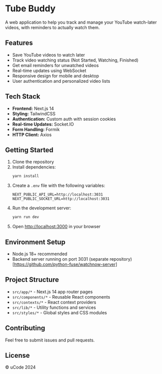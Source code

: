 # Tube Buddy

A web application to help you track and manage your YouTube watch-later videos, with reminders to actually watch them.

## Features

- Save YouTube videos to watch later
- Track video watching status (Not Started, Watching, Finished)
- Get email reminders for unwatched videos
- Real-time updates using WebSocket
- Responsive design for mobile and desktop
- User authentication and personalized video lists

## Tech Stack

- **Frontend:** Next.js 14
- **Styling:** TailwindCSS
- **Authentication:** Custom auth with session cookies
- **Real-time Updates:** Socket.IO
- **Form Handling:** Formik
- **HTTP Client:** Axios

## Getting Started

1. Clone the repository
2. Install dependencies:
   ```bash
   yarn install
   ```
3. Create a `.env` file with the following variables:
   ```env
   NEXT_PUBLIC_API_URL=http://localhost:3031
   NEXT_PUBLIC_SOCKET_URL=http://localhost:3031
   ```
4. Run the development server:
   ```bash
   yarn run dev
   ```
5. Open [http://localhost:3000](http://localhost:3000) in your browser

## Environment Setup

- Node.js 18+ recommended
- Backend server running on port 3031 (separate repository)[https://github.com/python-fuse/watchnow-server]

## Project Structure

- `src/app/*` - Next.js 14 app router pages
- `src/components/*` - Reusable React components
- `src/contexts/*` - React context providers
- `src/lib/*` - Utility functions and services
- `src/styles/*` - Global styles and CSS modules

## Contributing

Feel free to submit issues and pull requests.

## License

© uCode 2024
